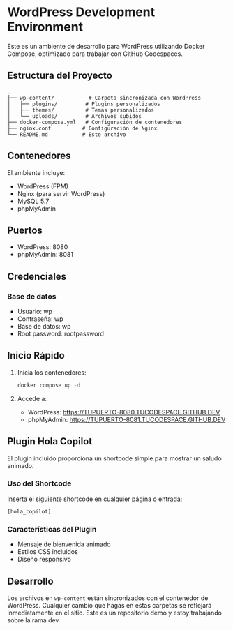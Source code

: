 # WordPress Development Environment

Este es un ambiente de desarrollo para WordPress utilizando Docker Compose, optimizado para trabajar con GitHub Codespaces.

## Estructura del Proyecto

```
.
├── wp-content/           # Carpeta sincronizada con WordPress
│   ├── plugins/         # Plugins personalizados
│   ├── themes/          # Temas personalizados
│   └── uploads/         # Archivos subidos
├── docker-compose.yml   # Configuración de contenedores
├── nginx.conf          # Configuración de Nginx
└── README.md           # Este archivo
```

## Contenedores

El ambiente incluye:
- WordPress (FPM)
- Nginx (para servir WordPress)
- MySQL 5.7
- phpMyAdmin

## Puertos

- WordPress: 8080
- phpMyAdmin: 8081

## Credenciales

### Base de datos
- Usuario: wp
- Contraseña: wp
- Base de datos: wp
- Root password: rootpassword

## Inicio Rápido

1. Inicia los contenedores:
   ```bash
   docker compose up -d
   ```

2. Accede a:
   - WordPress: https://TUPUERTO-8080.TUCODESPACE.GITHUB.DEV
   - phpMyAdmin: https://TUPUERTO-8081.TUCODESPACE.GITHUB.DEV

## Plugin Hola Copilot

El plugin incluido proporciona un shortcode simple para mostrar un saludo animado.

### Uso del Shortcode

Inserta el siguiente shortcode en cualquier página o entrada:

```
[hola_copilot]
```

### Características del Plugin
- Mensaje de bienvenida animado
- Estilos CSS incluidos
- Diseño responsivo

## Desarrollo

Los archivos en `wp-content` están sincronizados con el contenedor de WordPress. Cualquier cambio que hagas en estas carpetas se reflejará inmediatamente en el sitio.
Este es un repositorio demo y estoy trabajando sobre la rama dev